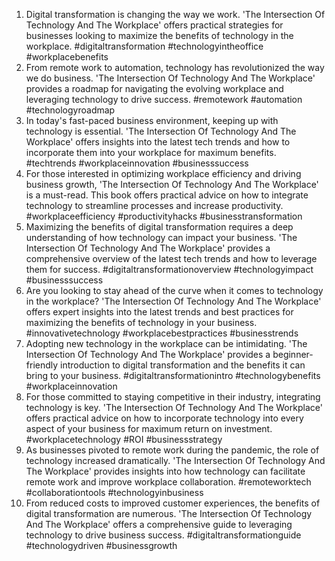 1. Digital transformation is changing the way we work. 'The Intersection Of Technology And The Workplace' offers practical strategies for businesses looking to maximize the benefits of technology in the workplace. #digitaltransformation #technologyintheoffice #workplacebenefits
2. From remote work to automation, technology has revolutionized the way we do business. 'The Intersection Of Technology And The Workplace' provides a roadmap for navigating the evolving workplace and leveraging technology to drive success. #remotework #automation #technologyroadmap
3. In today's fast-paced business environment, keeping up with technology is essential. 'The Intersection Of Technology And The Workplace' offers insights into the latest tech trends and how to incorporate them into your workplace for maximum benefits. #techtrends #workplaceinnovation #businesssuccess
4. For those interested in optimizing workplace efficiency and driving business growth, 'The Intersection Of Technology And The Workplace' is a must-read. This book offers practical advice on how to integrate technology to streamline processes and increase productivity. #workplaceefficiency #productivityhacks #businesstransformation
5. Maximizing the benefits of digital transformation requires a deep understanding of how technology can impact your business. 'The Intersection Of Technology And The Workplace' provides a comprehensive overview of the latest tech trends and how to leverage them for success. #digitaltransformationoverview #technologyimpact #businesssuccess
6. Are you looking to stay ahead of the curve when it comes to technology in the workplace? 'The Intersection Of Technology And The Workplace' offers expert insights into the latest trends and best practices for maximizing the benefits of technology in your business. #innovativetechnology #workplacebestpractices #businesstrends
7. Adopting new technology in the workplace can be intimidating. 'The Intersection Of Technology And The Workplace' provides a beginner-friendly introduction to digital transformation and the benefits it can bring to your business. #digitaltransformationintro #technologybenefits #workplaceinnovation
8. For those committed to staying competitive in their industry, integrating technology is key. 'The Intersection Of Technology And The Workplace' offers practical advice on how to incorporate technology into every aspect of your business for maximum return on investment. #workplacetechnology #ROI #businessstrategy
9. As businesses pivoted to remote work during the pandemic, the role of technology increased dramatically. 'The Intersection Of Technology And The Workplace' provides insights into how technology can facilitate remote work and improve workplace collaboration. #remoteworktech #collaborationtools #technologyinbusiness
10. From reduced costs to improved customer experiences, the benefits of digital transformation are numerous. 'The Intersection Of Technology And The Workplace' offers a comprehensive guide to leveraging technology to drive business success. #digitaltransformationguide #technologydriven #businessgrowth

